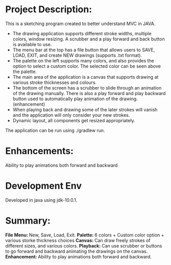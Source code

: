 <h1> Project Description: </h1> 
This is a sketching program created to better understand MVC in JAVA. 

<ul>
    <li> The drawing application supports different stroke widths, multiple colors, window resizing. A scrubber and a play forward and back button is available to use. </li>
    <li> The menu bar at the top has a file button that allows users to SAVE, LOAD, EXIT, and create NEW drawings (supports .txt format). </li>
    <li> The palette on the left supports many colors, and also provides the option to select a custom color. The selected color can be seen above the palette. </li> 
    <li> The main area of the application is a canvas that supports drawing at various stroke thicknesses and colours. </li> 
    <li> The bottom of the screen has a scrubber to slide through an animation of the drawing manually. There is also a play forward and play backward button used to automatically play animation of the drawing. (enhancement)</li> 
    <li> When playing back and drawing some of the later strokes will vanish and the application will only consider your new strokes. </li> 
    <li> Dynamic layout, all components get resized appropriately. </li>
</ul>

The application can be run using ./gradlew run.

<h1> Enhancements: </h1>  
Ability to play animations both forward and backward

<h1> Development Env </h1> 
Developed in java using jdk-10.0.1. 


<h1> Summary: </h1> 
<b> File Menu: </b> New, Save, Load, Exit. 
<b> Palette: </b> 6 colors + Custom color option + various storke thickness choices 
<b> Canvas: </b> Can draw freely strokes of different sizes, and various colors.  
<b> Playback: </b> Can use scrubber or buttons to go forward and backward animating the drawings on the canvas. 
<b> Enhancement: </b> Ability to play animations both forward and backward.
